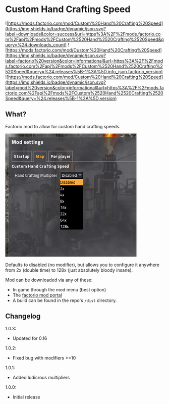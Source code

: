 # Custom Hand Crafting Speed
![https://mods.factorio.com/mod/Custom%20Hand%20Crafting%20Speed](https://img.shields.io/badge/dynamic/json.svg?label=downloads&color=success&url=https%3A%2F%2Fmods.factorio.com%2Fapi%2Fmods%2FCustom%2520Hand%2520Crafting%2520Speed&query=%24.downloads_count)
![https://mods.factorio.com/mod/Custom%20Hand%20Crafting%20Speed](https://img.shields.io/badge/dynamic/json.svg?label=factorio%20version&color=informational&url=https%3A%2F%2Fmods.factorio.com%2Fapi%2Fmods%2FCustom%2520Hand%2520Crafting%2520Speed&query=%24.releases%5B-1%3A%5D.info_json.factorio_version)
![https://mods.factorio.com/mod/Custom%20Hand%20Crafting%20Speed](https://img.shields.io/badge/dynamic/json.svg?label=mod%20version&color=informational&url=https%3A%2F%2Fmods.factorio.com%2Fapi%2Fmods%2FCustom%2520Hand%2520Crafting%2520Speed&query=%24.releases%5B-1%3A%5D.version)

## What?
Factorio mod to allow for custom hand crafting speeds.

![Image of hand crafting mod settings pane](icon.PNG)

Defaults to disabled (no modifier), but allows you to configure it anywhere from 2x (double time) to 128x (just absolutely bloody insane).

Mod can be downloaded via any of these:
- In game through the mod menu (best option)
- The [factorio mod portal](https://mods.factorio.com/mods/Othyn/Custom%20Hand%20Crafting%20Speed)
- A build can be found in the repo's `/dist` directory.

## Changelog
1.0.3:
- Updated for 0.16

1.0.2:
- Fixed bug with modifiers >=10

1.0.1:
- Added ludicrous multipliers

1.0.0:
- Initial release
